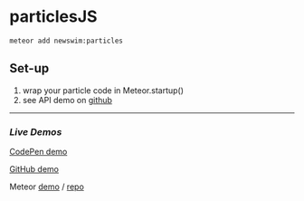 # particlesJS


`meteor add newswim:particles`


## Set-up

1. wrap your particle code in Meteor.startup()
2. see API demo on <a href="https://github.com/VincentGarreau/particles.js" target="_blank">github</a>


-------------------------------


### ***Live Demos***
<a href="http://codepen.io/VincentGarreau/pen/pnlso" target="_blank">CodePen demo</a>

<a href="http://htmlpreview.github.io/?https://github.com/VincentGarreau/particles.js/blob/master/demo/index.html" target="_blank">GitHub demo</a>

Meteor <a href="http://particlesjs.meteor.com/" target="_blank">demo</a> / <a href="https://github.com/newswim/particlesJSmeteor">repo</a>

